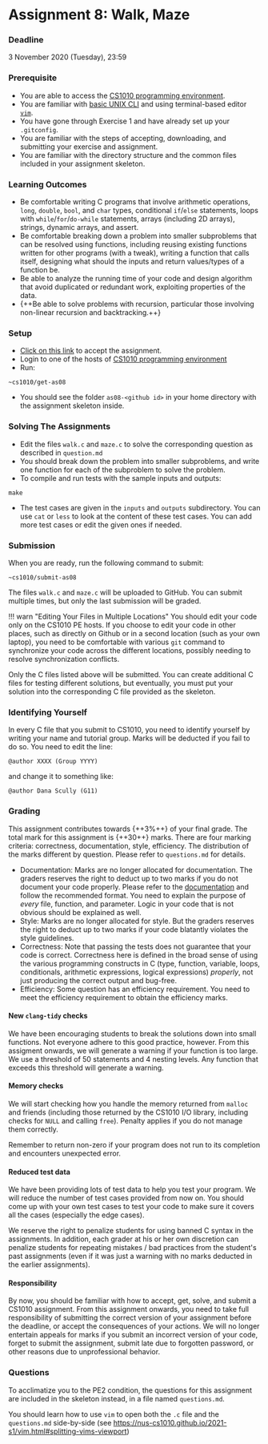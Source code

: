 # Assignment 8: Walk, Maze

### Deadline

3 November 2020 (Tuesday), 23:59

### Prerequisite

- You are able to access the [CS1010 programming environment](environments.md).
- You are familiar with [basic UNIX CLI](unix.md) and using terminal-based editor [`vim`](vim.md).
- You have gone through Exercise 1 and have already set up your `.gitconfig`.
- You are familiar with the steps of accepting, downloading, and submitting your exercise and assignment.
- You are familiar with the directory structure and the common files included in your assignment skeleton.

### Learning Outcomes

- Be comfortable writing C programs that involve arithmetic operations, `long`, `double`, `bool`, and `char` types, conditional `if`/`else` statements, loops with `while`/`for`/`do-while` statements, arrays (including 2D arrays), strings, dynamic arrays, and assert.
- Be comfortable breaking down a problem into smaller subproblems that can be resolved using functions, including reusing existing functions written for other programs (with a tweak), writing a function that calls itself, designing what should the inputs and return values/types of a function be.
- Be able to analyze the running time of your code and design algorithm that avoid duplicated or redundant work, exploiting properties of the data.
- {++Be able to solve problems with recursion, particular those involving non-linear recursion and backtracking.++}

### Setup

- [Click on this link](https://classroom.github.com/a/0PoY6JC6) to accept the assignment.
- Login to one of the hosts of [CS1010 programming environment](environments.md)
- Run:

```
~cs1010/get-as08
```

- You should see the folder `as08-<github id>` in your home directory with the assignment skeleton inside.

### Solving The Assignments

- Edit the files `walk.c` and `maze.c` to solve the corresponding question as described in `question.md`
- You should break down the problem into smaller subproblems, and write one function for each of the subproblem to solve the problem.  
- To compile and run tests with the sample inputs and outputs:

```
make
```

- The test cases are given in the `inputs` and `outputs` subdirectory.  You can use `cat` or `less` to look at the content of these test cases.  You can add more test cases or edit the given ones if needed.

### Submission

When you are ready, run the following command to submit:

```
~cs1010/submit-as08
```

The files `walk.c` and `maze.c` will be uploaded to GitHub.  You can submit multiple times, but only the last submission will be graded.

!!! warn "Editing Your Files in Multiple Locations"
    You should edit your code only on the CS1010 PE hosts.  If you choose to edit your code in other places, such as directly on Github or in a second location (such as your own laptop), you need to be comfortable with various `git` command to synchronize your code across the different locations, possibly needing to resolve synchronization conflicts.  

Only the C files listed above will be submitted.  You can create additional C files for testing different solutions, but eventually, you must put your solution into the corresponding C file provided as the skeleton.

### Identifying Yourself

In every C file that you submit to CS1010, you need to identify yourself by writing your name and tutorial group. Marks will be deducted if you fail to do so. You need to edit the line:

```
@author XXXX (Group YYYY)
```

and change it to something like:

```
@author Dana Scully (G11)
```

### Grading

This assignment contributes towards {++3%++} of your final grade.  The total mark for this assignment is {++30++} marks.  There are four marking criteria: correctness, documentation, style, efficiency.  The distribution of the marks different by question.  Please refer to `questions.md` for details.

- Documentation: Marks are no longer allocated for documentation.  The graders reserves the right to deduct up to two marks if you do not document your code properly.  Please refer to the [documentation](documentation.md) and follow the recommended format.  You need to explain the purpose of _every_ file, function, and parameter.  Logic in your code that is not obvious should be explained as well.
- Style: Marks are no longer allocated for style.  But the graders reserves the right to deduct up to two marks if your code blatantly violates the style guidelines.
- Correctness: Note that passing the tests does not guarantee that your code is correct.  Correctness here is defined in the broad sense of using the various programming constructs in C (type, function, variable, loops, conditionals, arithmetic expressions, logical expressions) _properly_, not just producing the correct output and bug-free.  
- Efficiency: Some question has an efficiency requirement.  You need to meet the efficiency requirement to obtain the efficiency marks.

#### New `clang-tidy` checks

We have been encouraging students to break the solutions down into small functions.  Not everyone adhere to this good practice, however.  From this assigment onwards, we will generate a warning if your function is too large.  We use a threshold of 50 statements and 4 nesting levels.  Any function that exceeds this threshold will generate a warning.

#### Memory checks

We will start checking how you handle the memory returned from `malloc` and friends (including those returned by the CS1010 I/O library, including checks for `NULL` and calling `free`).   Penalty applies if you do not manage them correctly.

Remember to return non-zero if your program does not run to its completion and encounters unexpected error.

#### Reduced test data

We have been providing lots of test data to help you test your program.  We will reduce the number of test cases provided from now on.  You should come up with your own test cases to test your code to make sure it covers all the cases (especially the edge cases).

We reserve the right to penalize students for using banned C syntax in the assignments.  In addition, each grader at his or her own discretion can penalize students for repeating mistakes / bad practices from the student's past assignments (even if it was just a warning with no marks deducted in the earlier assignments).

#### Responsibility

By now, you should be familiar with how to accept, get, solve, and submit a CS1010 assignment.  From this assignment onwards, you need to take full responsibility of submitting the correct version of your assignment before the deadline, or accept the consequences of your actions.  We will no longer entertain appeals for marks if you submit an incorrect version of your code, forget to submit the assignment, submit late due to forgotten password, or other reasons due to unprofessional behavior.

### Questions

To acclimatize you to the PE2 condition, the questions for this assignment are included in the skeleton instead, in a file named `questions.md`.

You should learn how to use `vim` to open both the `.c` file and the `questions.md` side-by-side (see https://nus-cs1010.github.io/2021-s1/vim.html#splitting-vims-viewport)
